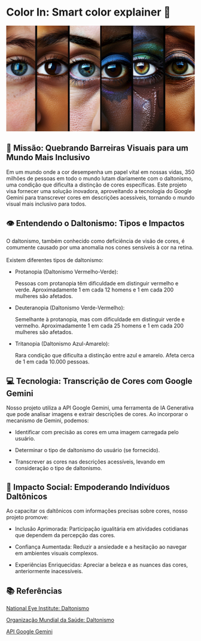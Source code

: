 # Color In: Smart color explainer 🎨

![image](assets/daltonism.png)

## 🌈 Missão: Quebrando Barreiras Visuais para um Mundo Mais Inclusivo

Em um mundo onde a cor desempenha um papel vital em nossas vidas, 350 milhões de pessoas em todo o mundo lutam diariamente com o daltonismo, uma condição que dificulta a distinção de cores específicas. Este projeto visa fornecer uma solução inovadora, aproveitando a tecnologia do Google Gemini para transcrever cores em descrições acessíveis, tornando o mundo visual mais inclusivo para todos.

## 👁️ Entendendo o Daltonismo: Tipos e Impactos

O daltonismo, também conhecido como deficiência de visão de cores, é comumente causado por uma anomalia nos cones sensíveis à cor na retina. 
<br>
<br>
Existem diferentes tipos de daltonismo:

* Protanopia (Daltonismo Vermelho-Verde):

    Pessoas com protanopia têm dificuldade em distinguir vermelho e verde.
    Aproximadamente 1 em cada 12 homens e 1 em cada 200 mulheres são afetados.

* Deuteranopia (Daltonismo Verde-Vermelho):

    Semelhante à protanopia, mas com dificuldade em distinguir verde e vermelho. Aproximadamente 1 em cada 25 homens e 1 em cada 200 mulheres são afetados.

* Tritanopia (Daltonismo Azul-Amarelo):

    Rara condição que dificulta a distinção entre azul e amarelo. Afeta cerca de 1 em cada 10.000 pessoas.

## 💻 Tecnologia: Transcrição de Cores com Google Gemini

Nosso projeto utiliza a API Google Gemini, uma ferramenta de IA Generativa que pode analisar imagens e extrair descrições de cores. Ao incorporar o mecanismo de Gemini, podemos:

* Identificar com precisão as cores em uma imagem carregada pelo usuário.

* Determinar o tipo de daltonismo do usuário (se fornecido).

* Transcrever as cores nas descrições acessíveis, levando em consideração o tipo de daltonismo.

## 🤝 Impacto Social: Empoderando Indivíduos Daltônicos

Ao capacitar os daltônicos com informações precisas sobre cores, nosso projeto promove:

* Inclusão Aprimorada: Participação igualitária em atividades cotidianas que dependem da percepção das cores.

* Confiança Aumentada: Reduzir a ansiedade e a hesitação ao navegar em ambientes visuais complexos.

* Experiências Enriquecidas: Apreciar a beleza e as nuances das cores, anteriormente inacessíveis.

## 📚 Referências

[National Eye Institute: Daltonismo](https://www.nei.nih.gov/learn-about-eye-health/eye-conditions-and-diseases/color-blindness)

[Organização Mundial da Saúde: Daltonismo](https://www.who.int/news-room/fact-sheets/detail/blindness-and-visual-impairment)

[API Google Gemini](https://ai.google.dev/gemini-api/docs?hl=pt-br)